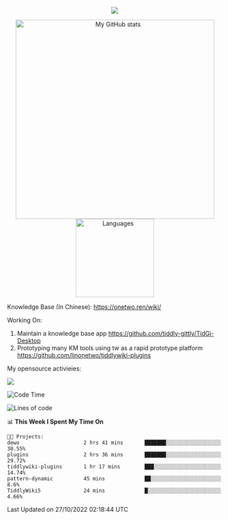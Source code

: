 <a href="https://github.com/linonetwo">
    <p align="center">
        <img src="https://github-profile-trophy.vercel.app/?username=linonetwo&column=7&theme=onedark"/>
    </p>
</a>
<a align="center" href="https://github.com/linonetwo">
  <p align="center">
    <img src="https://github-readme-stats.vercel.app/api?username=linonetwo&show_icons=true&count_private=true" alt="My GitHub stats" width="465"/>
    <img src="https://github-readme-stats.vercel.app/api/top-langs/?username=linonetwo&layout=compact&langs_count=10" alt="Languages" height="183">
  </p>
</a>

Knowledge Base (In Chinese): https://onetwo.ren/wiki/

Working On: 

1. Maintain a knowledge base app https://github.com/tiddly-gittly/TidGi-Desktop
1. Prototyping many KM tools using tw as a rapid prototype platform https://github.com/linonetwo/tiddlywiki-plugins

My opensource activieies:

![](https://visitor-badge.glitch.me/badge?page_id=linonetwo.linonetwo)

<!--START_SECTION:waka-->
![Code Time](http://img.shields.io/badge/Code%20Time-1%2C214%20hrs%2046%20mins-blue)

![Lines of code](https://img.shields.io/badge/From%20Hello%20World%20I%27ve%20Written-2%20Million%20lines%20of%20code-blue)

📊 **This Week I Spent My Time On** 

```text
🐱‍💻 Projects: 
dewo                     2 hrs 41 mins       ███████░░░░░░░░░░░░░░░░░░   30.55% 
plugins                  2 hrs 36 mins       ███████░░░░░░░░░░░░░░░░░░   29.72% 
tiddlywiki-plugins       1 hr 17 mins        ███░░░░░░░░░░░░░░░░░░░░░░   14.74% 
pattern-dynamic          45 mins             ██░░░░░░░░░░░░░░░░░░░░░░░   8.6% 
TiddlyWiki5              24 mins             █░░░░░░░░░░░░░░░░░░░░░░░░   4.66%

```


 Last Updated on 27/10/2022 02:18:44 UTC
<!--END_SECTION:waka-->
